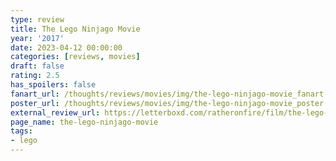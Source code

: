 ```yaml
---
type: review
title: The Lego Ninjago Movie
year: '2017'
date: 2023-04-12 00:00:00
categories: [reviews, movies]
draft: false
rating: 2.5
has_spoilers: false
fanart_url: /thoughts/reviews/movies/img/the-lego-ninjago-movie_fanart.png
poster_url: /thoughts/reviews/movies/img/the-lego-ninjago-movie_poster.png
external_review_url: https://letterboxd.com/ratheronfire/film/the-lego-ninjago-movie/
page_name: the-lego-ninjago-movie
tags:
- lego
---
```


